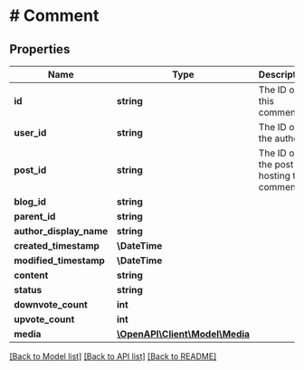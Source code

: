 # # Comment

## Properties

Name | Type | Description | Notes
------------ | ------------- | ------------- | -------------
**id** | **string** | The ID of this comment. | [optional]
**user_id** | **string** | The ID of the author. | [optional]
**post_id** | **string** | The ID of the post hosting this comment. | [optional]
**blog_id** | **string** |  | [optional]
**parent_id** | **string** |  | [optional]
**author_display_name** | **string** |  | [optional]
**created_timestamp** | **\DateTime** |  | [optional]
**modified_timestamp** | **\DateTime** |  | [optional]
**content** | **string** |  | [optional]
**status** | **string** |  | [optional]
**downvote_count** | **int** |  | [optional]
**upvote_count** | **int** |  | [optional]
**media** | [**\OpenAPI\Client\Model\Media**](Media.md) |  | [optional]

[[Back to Model list]](../../README.md#models) [[Back to API list]](../../README.md#endpoints) [[Back to README]](../../README.md)
